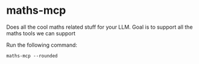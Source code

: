 # maths-mcp

Does all the cool maths related stuff for your LLM. Goal is to support all the maths tools we can support

Run the following command:

```
maths-mcp --rounded
```
